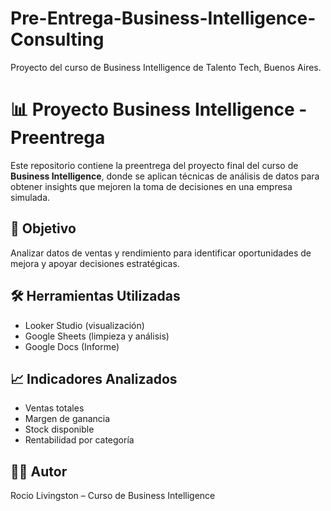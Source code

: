 # Pre-Entrega-Business-Intelligence-Consulting
Proyecto del curso de Business Intelligence de Talento Tech, Buenos Aires.

# 📊 Proyecto Business Intelligence - Preentrega

Este repositorio contiene la preentrega del proyecto final del curso de **Business Intelligence**, donde se aplican técnicas de análisis de datos para obtener insights que mejoren la toma de decisiones en una empresa simulada.

## 🧠 Objetivo

Analizar datos de ventas y rendimiento para identificar oportunidades de mejora y apoyar decisiones estratégicas.

## 🛠 Herramientas Utilizadas

- Looker Studio (visualización)
- Google Sheets (limpieza y análisis)
- Google Docs (Informe)

## 📈 Indicadores Analizados

- Ventas totales
- Margen de ganancia
- Stock disponible
- Rentabilidad por categoría

## 👩‍💻 Autor

Rocio Livingston – Curso de Business Intelligence 
